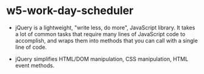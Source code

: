 # w5-work-day-scheduler

* jQuery is a lightweight, "write less, do more", JavaScript library. It takes a lot of common tasks that require many lines of JavaScript code to accomplish, and wraps them into methods that you can call with a single line of code. 

* jQuery simplifies HTML/DOM manipulation, CSS manipulation, HTML event methods.